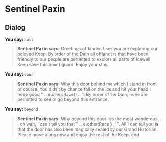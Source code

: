# Sentinel Paxin


## Dialog

**You say:** `hail`



>**Sentinel Paxin says:** Greetings offlander. I see you are exploring our beloved Keep. By order of the Dain all offlanders that have been friendly to our people are permitted to explore all parts of Icewell Keep save this door I guard. Enjoy your stay.

**You say:** `door`



>**Sentinel Paxin says:** Why this door behind me which I stand in front of course. You didn't by chance fall on the ice and hit your head I hope good " .. e.other:Race() .. ". By order of the Dain, none are permitted to see or go beyond this entrance.

**You say:** `beyond`



>**Sentinel Paxin says:** Why beyond this door lies the most wonderous. . . oh wait, I can't tell you that " .. e.other:Race() .. ". All I can tell you is that the door has also been magically sealed by our Grand Historian. Please move along now and enjoy the rest of the Keep.
end
